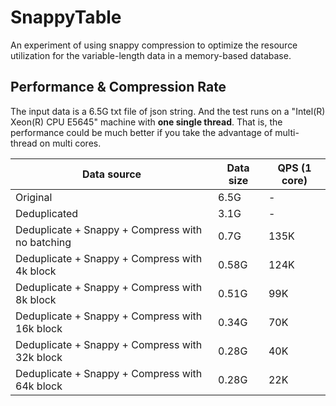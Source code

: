 # SnappyTable
An experiment of using snappy compression to optimize the resource utilization for the variable-length data in a memory-based database.

## Performance & Compression Rate

The input data is a 6.5G txt file of json string. And the test runs on a "Intel(R) Xeon(R) CPU E5645" machine with **one single thread**. That is, the performance could be much better if you take the advantage of multi-thread on multi cores.

| Data source | Data size | QPS (1 core) |
| --- | --- | --- |
| Original  | 6.5G | - | - |
| Deduplicated | 3.1G | - | - |
| Deduplicate + Snappy + Compress with no batching | 0.7G | 135K |
| Deduplicate + Snappy + Compress with 4k block | 0.58G | 124K |
| Deduplicate + Snappy + Compress with 8k block | 0.51G | 99K |
| Deduplicate + Snappy + Compress with 16k block | 0.34G | 70K |
| Deduplicate + Snappy + Compress with 32k block | 0.28G | 40K |
| Deduplicate + Snappy + Compress with 64k block | 0.28G | 22K |
